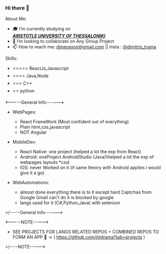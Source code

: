 ### Hi there 👋

About Me:

- 🎓 I’m currently studying on  <div style="color:#6BCBF5;font-style:italic;"><a href="https://www.csd.auth.gr/en/" > <b>  ARISTOTLE UNIVERSITY OF THESSALONIKI </b> </a><div>
- 👯 I’m looking to collaborate on Any Group Project
- 📫 How to reach me: dimeragon@gmail.com || insta :  <a href="https://www.instagram.com/dimitris_trama/">@dimitris_trama</a>

Skills:

- ⭐⭐⭐⭐⭐ ReactJs,Javascript
- ⭐⭐⭐⭐   Java,Node
- ⭐⭐⭐     C++
- ⭐⭐       python

<-----General Info------>
- WebPages:
	- React FrameWork (Most confident out of everything)
	- Plain html,css,javascript
	- NOT Angular

- MobileDev:
	- React Native:
		one project (helped a lot the exp from React)
	- Android:
		oneProject AndroidStudio (Java)(helped a lot the exp of webpages layouts *css)
	- IOS:
		never Worked on it (if same theory with Android applies i would give it a go)

- WebAutomations:
	- almost done everything there is to it 
	except hard Captchas from Google
	Gmail can't do it is blocked by google 
	- langs used for it (C#,Python,Java) with selenium
  
</-----General Info------>

<-----NOTE----->
- SEE PROJECTS FOR LANGS RELATED REPOS + COMBINED REPOS TO FORM AN APP 👀 -> ( https://github.com/jimtrama?tab=projects )</br>

</----NOTE----->
            




